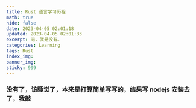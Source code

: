 ```yaml
---
title: Rust 语言学习历程
math: true
hide: false
date: 2023-04-05 02:01:18
updated: 2023-04-05 02:01:33
excerpt: 无，就是没有。
categories: Learning
tags: Rust
index_img:
banner_img:
sticky: 999
---
```


### 没有了，该睡觉了，本来是打算简单写写的，结果写 nodejs 安装去了，我敲
